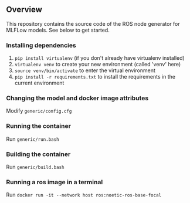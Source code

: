 ## Overview
This repository contains the source code of the ROS node generator for MLFLow models. See below to get started. 

### Installing dependencies
1. `pip install virtualenv` (if you don't already have virtualenv installed)
2. `virtualenv venv` to create your new environment (called 'venv' here)
3. `source venv/bin/activate` to enter the virtual environment
4. `pip install -r requirements.txt` to install the requirements in the current environment

### Changing the model and docker image attributes
Modify `generic/config.cfg`

### Running the container
Run `generic/run.bash`

### Building the container
Run `generic/build.bash`

### Running a ros image in a terminal
Run `docker run -it --network host ros:noetic-ros-base-focal`
